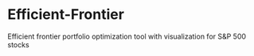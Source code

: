 # Efficient-Frontier
Efficient frontier portfolio optimization tool with visualization for S&amp;P 500 stocks
